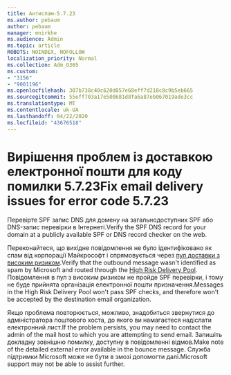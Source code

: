 ```yaml
---
title: Антиспам-5.7.23
ms.author: pebaum
author: pebaum
manager: mnirkhe
ms.audience: Admin
ms.topic: article
ROBOTS: NOINDEX, NOFOLLOW
localization_priority: Normal
ms.collection: Adm_O365
ms.custom:
- "3156"
- "9001196"
ms.openlocfilehash: 307b738c40c620d057e68eff7d218c8c9b5eb665
ms.sourcegitcommit: 55eff703a17e500681d8fa6a87eb067019ade3cc
ms.translationtype: MT
ms.contentlocale: uk-UA
ms.lasthandoff: 04/22/2020
ms.locfileid: "43676518"
---
```

# <a name="fix-email-delivery-issues-for-error-code-5723"></a><span data-ttu-id="8141e-102">Вирішення проблем із доставкою електронної пошти для коду помилки 5.7.23</span><span class="sxs-lookup"><span data-stu-id="8141e-102">Fix email delivery issues for error code 5.7.23</span></span>

<span data-ttu-id="8141e-103">Перевірте SPF запис DNS для домену на загальнодоступних SPF або DNS-запис перевірки в Інтернеті.</span><span class="sxs-lookup"><span data-stu-id="8141e-103">Verify the SPF DNS record for your domain at a publicly available SPF or DNS record checker on the web.</span></span>

<span data-ttu-id="8141e-104">Переконайтеся, що вихідне повідомлення не було ідентифіковано як спам від корпорації Майкрософт і спрямовується через [пул доставки з високим ризиком](https://docs.microsoft.com/office365/SecurityCompliance/high-risk-delivery-pool-for-outbound-messages).</span><span class="sxs-lookup"><span data-stu-id="8141e-104">Verify that the outbound message wasn't identified as spam by Microsoft and routed through the [High Risk Delivery Pool](https://docs.microsoft.com/office365/SecurityCompliance/high-risk-delivery-pool-for-outbound-messages).</span></span> <span data-ttu-id="8141e-105">Повідомлення в пул з високим ризиком не пройде SPF перевірки, і тому не буде прийнята організація електронної пошти призначення.</span><span class="sxs-lookup"><span data-stu-id="8141e-105">Messages in the High Risk Delivery Pool won't pass SPF checks, and therefore won't be accepted by the destination email organization.</span></span>

<span data-ttu-id="8141e-106">Якщо проблема повторюється, можливо, знадобиться звернутися до адміністратора поштового хоста, до якого ви намагаєтеся надіслати електронний лист.</span><span class="sxs-lookup"><span data-stu-id="8141e-106">If the problem persists, you may need to contact the admin of the mail host to which you are attempting to send email.</span></span> <span data-ttu-id="8141e-107">Запишіть докладну зовнішню помилку, доступну в повідомленні відмов.</span><span class="sxs-lookup"><span data-stu-id="8141e-107">Make note of the detailed external error available in the bounce message.</span></span> <span data-ttu-id="8141e-108">Служба підтримки Microsoft може не бути в змозі допомогти далі.</span><span class="sxs-lookup"><span data-stu-id="8141e-108">Microsoft support may not be able to assist further.</span></span>
